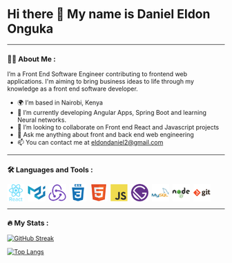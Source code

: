 # Hi there 👋 My name is Daniel Eldon Onguka

---

### :man_technologist: About Me :
I’m a Front End Software Engineer contributing to frontend web applications. I'm aiming to bring business ideas to life through my knowledge as a front end software developer.



- 🌍 I’m based in Nairobi, Kenya
- 🌱 I’m currently developing Angular Apps, Spring Boot and learning Neural networks. 
- 👯 I’m looking to collaborate on Front end React and Javascript projects
- 💬 Ask me anything about front and back end web engineering
- 📫 You can contact me at eldondaniel2@gmail.com


---

### :hammer_and_wrench: Languages and Tools :
<div>
    <img src="https://github.com/devicons/devicon/blob/master/icons/react/react-original-wordmark.svg" title="React" alt="React" width="40" height="40"/>&nbsp;
    <img src="https://github.com/devicons/devicon/blob/master/icons/materialui/materialui-original.svg" title="Material UI" alt="Material UI" width="40" height="40"/>&nbsp;
  <img src="https://github.com/devicons/devicon/blob/master/icons/redux/redux-original.svg" title="Redux" alt="Redux " width="40" height="40"/>&nbsp;
  <img src="https://github.com/devicons/devicon/blob/master/icons/css3/css3-plain-wordmark.svg"  title="CSS3" alt="CSS" width="40" height="40"/>&nbsp;
  <img src="https://github.com/devicons/devicon/blob/master/icons/html5/html5-original.svg" title="HTML5" alt="HTML" width="40" height="40"/>&nbsp;
  <img src="https://github.com/devicons/devicon/blob/master/icons/javascript/javascript-original.svg" title="JavaScript" alt="JavaScript" width="40" height="40"/>&nbsp;
  <img src="https://github.com/devicons/devicon/blob/master/icons/gatsby/gatsby-original.svg" title="Gatsby"  alt="Gatsby" width="40" height="40"/>&nbsp;
  <img src="https://github.com/devicons/devicon/blob/master/icons/mysql/mysql-original-wordmark.svg" title="MySQL"  alt="MySQL" width="40" height="40"/>&nbsp;
  <img src="https://github.com/devicons/devicon/blob/master/icons/nodejs/nodejs-original-wordmark.svg" title="NodeJS" alt="NodeJS" width="40" height="40"/>&nbsp;
   <img src="https://github.com/devicons/devicon/blob/master/icons/git/git-original-wordmark.svg" title="Git" **alt="Git" width="40" height="40"/>
  </div>
  
  ---

### :fire: My Stats :
[![GitHub Streak](http://github-readme-streak-stats.herokuapp.com?user=Eldon-498&theme=dark&background=000000)](https://git.io/streak-stats)

[![Top Langs](https://github-readme-stats.vercel.app/api/top-langs/?username=Eldon-498)](https://github.com/anuraghazra/github-readme-stats)



